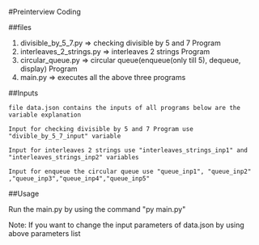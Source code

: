 #Preinterview Coding

##files

1. divisible_by_5_7.py => checking divisible by 5 and 7 Program
2. interleaves_2_strings.py => interleaves 2 strings Program
3. circular_queue.py => circular queue(enqueue(only till 5), dequeue, display) Program
4. main.py => executes all the above three programs

##Inputs
    
    file data.json contains the inputs of all programs below are the variable explanation

    Input for checking divisible by 5 and 7 Program use "divible_by_5_7_input" variable

    Input for interleaves 2 strings use "interleaves_strings_inp1" and "interleaves_strings_inp2" variables

    Input for enqueue the circular queue use "queue_inp1", "queue_inp2" ,"queue_inp3","queue_inp4","queue_inp5"

##Usage

Run the main.py by using the command "py main.py"

Note: If you want to change the input parameters of data.json by using above parameters list
